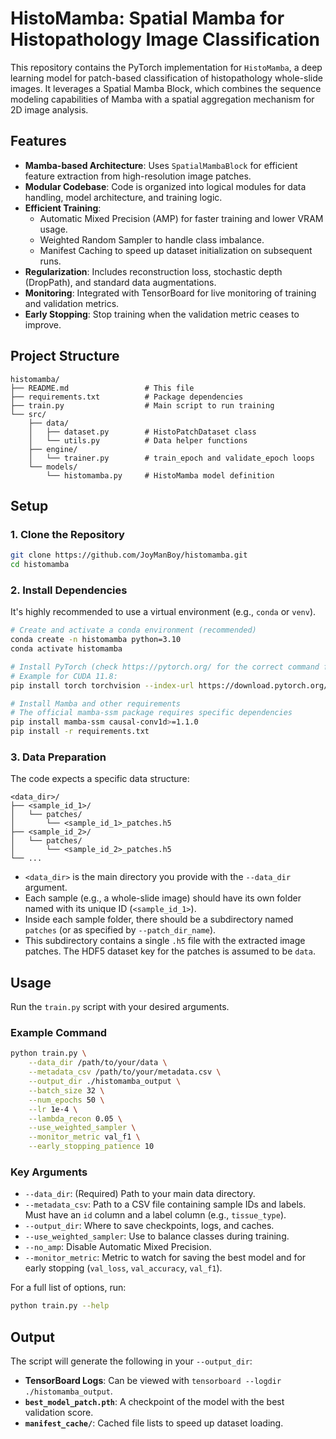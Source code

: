# HistoMamba: Spatial Mamba for Histopathology Image Classification

This repository contains the PyTorch implementation for `HistoMamba`, a deep learning model for patch-based classification of histopathology whole-slide images. It leverages a Spatial Mamba Block, which combines the sequence modeling capabilities of Mamba with a spatial aggregation mechanism for 2D image analysis.

## Features

- **Mamba-based Architecture**: Uses `SpatialMambaBlock` for efficient feature extraction from high-resolution image patches.
- **Modular Codebase**: Code is organized into logical modules for data handling, model architecture, and training logic.
- **Efficient Training**:
  - Automatic Mixed Precision (AMP) for faster training and lower VRAM usage.
  - Weighted Random Sampler to handle class imbalance.
  - Manifest Caching to speed up dataset initialization on subsequent runs.
- **Regularization**: Includes reconstruction loss, stochastic depth (DropPath), and standard data augmentations.
- **Monitoring**: Integrated with TensorBoard for live monitoring of training and validation metrics.
- **Early Stopping**: Stop training when the validation metric ceases to improve.

## Project Structure

```
histomamba/
├── README.md                 # This file
├── requirements.txt          # Package dependencies
├── train.py                  # Main script to run training
└── src/
    ├── data/
    │   ├── dataset.py        # HistoPatchDataset class
    │   └── utils.py          # Data helper functions
    ├── engine/
    │   └── trainer.py        # train_epoch and validate_epoch loops
    └── models/
        └── histomamba.py     # HistoMamba model definition
```

## Setup

### 1. Clone the Repository

```bash
git clone https://github.com/JoyManBoy/histomamba.git
cd histomamba
```

### 2. Install Dependencies

It's highly recommended to use a virtual environment (e.g., `conda` or `venv`).

```bash
# Create and activate a conda environment (recommended)
conda create -n histomamba python=3.10
conda activate histomamba

# Install PyTorch (check https://pytorch.org/ for the correct command for your CUDA version)
# Example for CUDA 11.8:
pip install torch torchvision --index-url https://download.pytorch.org/whl/cu118

# Install Mamba and other requirements
# The official mamba-ssm package requires specific dependencies
pip install mamba-ssm causal-conv1d>=1.1.0
pip install -r requirements.txt
```

### 3. Data Preparation

The code expects a specific data structure:

```
<data_dir>/
├── <sample_id_1>/
│   └── patches/
│       └── <sample_id_1>_patches.h5
├── <sample_id_2>/
│   └── patches/
│       └── <sample_id_2>_patches.h5
└── ...
```
- `<data_dir>` is the main directory you provide with the `--data_dir` argument.
- Each sample (e.g., a whole-slide image) should have its own folder named with its unique ID (`<sample_id_1>`).
- Inside each sample folder, there should be a subdirectory named `patches` (or as specified by `--patch_dir_name`).
- This subdirectory contains a single `.h5` file with the extracted image patches. The HDF5 dataset key for the patches is assumed to be `data`.

## Usage

Run the `train.py` script with your desired arguments.

### Example Command

```bash
python train.py \
    --data_dir /path/to/your/data \
    --metadata_csv /path/to/your/metadata.csv \
    --output_dir ./histomamba_output \
    --batch_size 32 \
    --num_epochs 50 \
    --lr 1e-4 \
    --lambda_recon 0.05 \
    --use_weighted_sampler \
    --monitor_metric val_f1 \
    --early_stopping_patience 10
```

### Key Arguments

- `--data_dir`: (Required) Path to your main data directory.
- `--metadata_csv`: Path to a CSV file containing sample IDs and labels. Must have an `id` column and a label column (e.g., `tissue_type`).
- `--output_dir`: Where to save checkpoints, logs, and caches.
- `--use_weighted_sampler`: Use to balance classes during training.
- `--no_amp`: Disable Automatic Mixed Precision.
- `--monitor_metric`: Metric to watch for saving the best model and for early stopping (`val_loss`, `val_accuracy`, `val_f1`).

For a full list of options, run:
```bash
python train.py --help
```

## Output

The script will generate the following in your `--output_dir`:
- **TensorBoard Logs**: Can be viewed with `tensorboard --logdir ./histomamba_output`.
- **`best_model_patch.pth`**: A checkpoint of the model with the best validation score.
- **`manifest_cache/`**: Cached file lists to speed up dataset loading.